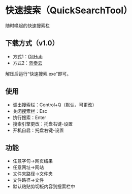 # 快速搜索（QuickSearchTool）

随时唤起的快速搜索栏

**下载方式（v1.0）**
- 
- 方式1：[GitHub](https://github.com/tp1415926535/QuickSearchTool/raw/main/%E5%BF%AB%E9%80%9F%E6%90%9C%E7%B4%A2v1.0.rar)   
- 方式2：[蓝奏云](https://wws.lanzous.com/iYb31j11n4d)       
    
解压后运行“快速搜索.exe”即可。
   
**使用**
- 
* 调出搜索栏：Control+Q（默认，可更改）
* 关闭搜索栏：Esc
* 执行搜索：Enter
* 搜索引擎更改：托盘右键-设置
* 开机自启：托盘右键-设置
  
**功能**
- 
* 任意字句→网页结果
* 任意网址→网站
* 文件夹路径→文件夹
* 文件路径→文件
* 默认粘贴剪切板内容到搜索栏中
